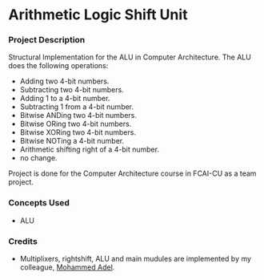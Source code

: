 # Arithmetic Logic Shift Unit

### Project Description

Structural Implementation for the ALU in Computer Architecture.
The ALU does the following operations:
* Adding two 4-bit numbers.
* Subtracting two 4-bit numbers.
* Adding 1 to a 4-bit number.
* Subtracting 1 from a 4-bit number.
* Bitwise ANDing two 4-bit numbers.
* Bitwise ORing two 4-bit numbers.
* Bitwise XORing two 4-bit numbers.
* Bitwise NOTing a 4-bit number.
* Arithmetic shifting right of a 4-bit number.
* no change.

Project is done for the Computer Architecture course in FCAI-CU as a team project.

### Concepts Used

- ALU
 
### Credits

- Multiplixers, rightshift, ALU and main mudules are implemented by my colleague, [Mohammed Adel](https://github.com/Mohamed20190453).